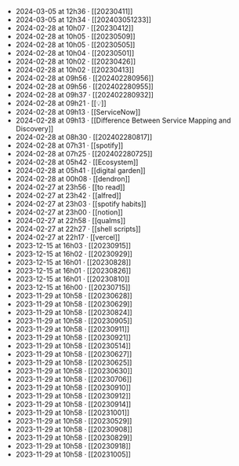 - 2024-03-05 at 12h36 · [[20230411]]
- 2024-03-05 at 12h34 · [[202403051233]]
- 2024-02-28 at 10h07 · [[20230412]]
- 2024-02-28 at 10h05 · [[20230509]]
- 2024-02-28 at 10h05 · [[20230505]]
- 2024-02-28 at 10h04 · [[20230501]]
- 2024-02-28 at 10h02 · [[20230426]]
- 2024-02-28 at 10h02 · [[20230413]]
- 2024-02-28 at 09h56 · [[202402280956]]
- 2024-02-28 at 09h56 · [[202402280955]]
- 2024-02-28 at 09h37 · [[202402280932]]
- 2024-02-28 at 09h21 · [[💡]]
- 2024-02-28 at 09h13 · [[ServiceNow]]
- 2024-02-28 at 09h13 · [[Difference Between Service Mapping and Discovery]]
- 2024-02-28 at 08h30 · [[202402280817]]
- 2024-02-28 at 07h31 · [[spotify]]
- 2024-02-28 at 07h25 · [[202402280725]]
- 2024-02-28 at 05h42 · [[Ecosystem]]
- 2024-02-28 at 05h41 · [[digital garden]]
- 2024-02-28 at 00h08 · [[dendron]]
- 2024-02-27 at 23h56 · [[to read]]
- 2024-02-27 at 23h42 · [[alfred]]
- 2024-02-27 at 23h03 · [[spotify habits]]
- 2024-02-27 at 23h00 · [[notion]]
- 2024-02-27 at 22h58 · [[qualms]]
- 2024-02-27 at 22h27 · [[shell scripts]]
- 2024-02-27 at 22h17 · [[vercel]]
- 2023-12-15 at 16h03 · [[20230915]]
- 2023-12-15 at 16h02 · [[20230929]]
- 2023-12-15 at 16h01 · [[20230828]]
- 2023-12-15 at 16h01 · [[20230826]]
- 2023-12-15 at 16h01 · [[20230810]]
- 2023-12-15 at 16h00 · [[20230715]]
- 2023-11-29 at 10h58 · [[20230628]]
- 2023-11-29 at 10h58 · [[20230629]]
- 2023-11-29 at 10h58 · [[20230824]]
- 2023-11-29 at 10h58 · [[20230905]]
- 2023-11-29 at 10h58 · [[20230911]]
- 2023-11-29 at 10h58 · [[20230921]]
- 2023-11-29 at 10h58 · [[20230514]]
- 2023-11-29 at 10h58 · [[20230627]]
- 2023-11-29 at 10h58 · [[20230625]]
- 2023-11-29 at 10h58 · [[20230630]]
- 2023-11-29 at 10h58 · [[20230706]]
- 2023-11-29 at 10h58 · [[20230910]]
- 2023-11-29 at 10h58 · [[20230912]]
- 2023-11-29 at 10h58 · [[20230914]]
- 2023-11-29 at 10h58 · [[20231001]]
- 2023-11-29 at 10h58 · [[20230529]]
- 2023-11-29 at 10h58 · [[20230908]]
- 2023-11-29 at 10h58 · [[20230829]]
- 2023-11-29 at 10h58 · [[20230918]]
- 2023-11-29 at 10h58 · [[20231005]]
